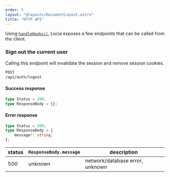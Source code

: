 ```yaml
---
order: 5
layout: "@layouts/DocumentLayout.astro"
title: "HTTP API"
---
```


Using [`handleHooks()`](/reference/api/server-api#handlehooks), Lucia exposes a few endpoints that can be called from the client.

### Sign out the current user

Calling this endpoint will invalidate the session and remove session cookies.

```bash
POST
/api/auth/logout
```

#### Success response

```ts
type Status = 200;
type ResponseBody = {};
```

#### Error response

```ts
type Status = 500;
type ResponseBody = {
	message?: string;
};
```

| status | `ResponseBody.message` | description                     |
| ------ | ---------------------- | ------------------------------- |
| 500    | unknown                | network/database error, unknown |
